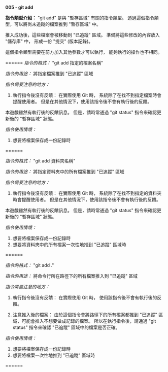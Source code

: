 **005 - git add**

**指令類型介紹：**
"git add" 是與 "暫存區域" 有關的指令類型。
透過這個指令類型，可以將尚未追蹤的檔案推到 "暫存區域" 中。

推入成功後，這些檔案會被移動到 "已追蹤" 區域。
準備將這些修改的內容放入 "儲存庫" 中，
形成一份 "提交" (版本記錄)。

這個指令類型需要在前方加入其他參數才可以執行，
能夠執行的操作也不相同。

======
*指令的格式：*
"git add 指定的檔案名稱"

*指令的用途：* 
將指定檔案推到 "已追蹤" 區域

*指令需要注意的地方：*
1. 執行指令後沒有反饋：
在實際使用 Git 時，
系統除了在找不到指定檔案時會提醒使用者。
但是在其他情況下，使用該指令後不會有執行後的反饋。

本遊戲雖然有執行後的反饋訊息。
但是，請時常通過 "git status" 指令來確認更新後的 "暫存區域" 狀態。

*指令使用情境：*
1. 想要將檔案保存成一份記錄時

======

*指令的格式：* 
"git add 資料夾名稱"

*指令的用途：* 
將指定資料夾中的所有檔案推到 "已追蹤" 區域

*指令需要注意的地方：*
1. 執行指令後沒有反饋：
在實際使用 Git 時，
系統除了在找不到指定的資料夾時會提醒使用者。
但是在其他情況下，使用該指令後不會有執行後的反饋。

本遊戲雖然有執行後的反饋訊息。
但是，請時常通過 "git status" 指令來確認更新後的 "暫存區域" 狀態。

*指令使用情境：*
1. 想要將檔案保存成一份記錄時
2. 想要將資料夾中的所有檔案一次性地推到 "已追蹤" 區域時

======

*指令的格式：* 
"git add ."

*指令的用途：* 
將命令行所在路徑下的所有檔案推入到 "已追蹤" 區域


*指令需要注意的地方：*
1. 執行指令後沒有反饋：
在實際使用 Git 時，
使用該指令後不會有執行後的反饋。

2. 注意推入後的檔案：
由於這個指令會將路徑下的所有檔案都推到 "已追蹤" 區域，可能會推入不想要做成記錄的檔案。
所以在執行指令後，請通過 "git status" 指令來確認 "已追蹤" 區域中的檔案是否正確。

*指令使用情境：*
1. 想要將檔案保存成一份記錄時
2. 想要將檔案一次性地推到 "已追蹤" 區域時

======